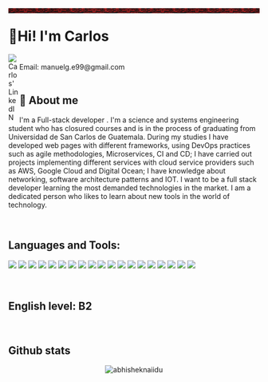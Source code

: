 

 <img align="left" alt="Carlos' LinkedIN" width="100%" height="10px" src="/patron git.jpg" />

# 👋Hi! I'm Carlos

<a href="linkedin.com/in/carlos-garcía-6b7a4a189">
  <img align="left" alt="Carlos' LinkedIN" width="22px" src="https://raw.githubusercontent.com/peterthehan/peterthehan/master/assets/linkedin.svg" />
</a>

<br>
  Email: manuelg.e99@gmail.com


<br>
<br>

## :dart: About me

I'm a Full-stack developer . I'm a science and systems engineering student who has closured courses and is in the process of graduating from Universidad de San Carlos de Guatemala. During my studies I have developed web pages with different frameworks, using DevOps practices such as agile methodologies, Microservices, CI and CD; I have carried out projects implementing different services with cloud service providers such as AWS, Google Cloud and Digital Ocean; I have knowledge about networking, software architecture patterns and IOT. I want to be a full stack developer learning the most demanded technologies in the market. I am a dedicated person who likes to learn about new tools in the world of technology.

<br>

## Languages and Tools:

<code><img height="40" src="https://edpereda.github.io/Portfolio/sources/logos/languages/html.png"></code>
<code><img height="40" src="https://cdn-icons-png.flaticon.com/512/5968/5968242.png"></code>
<code><img height="40" src="https://upload.wikimedia.org/wikipedia/commons/thumb/d/d4/Javascript-shield.svg/1200px-Javascript-shield.svg.png"></code>
<code><img height="40" src="https://everythingiknows.com/wp-content/uploads/2022/04/node-js-new.png"></code>
<code><img height="20" src="https://www.atatus.com/images/devicon/icon-express.svg"></code>
<code><img height="40" src="https://upload.wikimedia.org/wikipedia/commons/thumb/a/a7/React-icon.svg/2300px-React-icon.svg.png"></code>
<code><img height="40" src="https://cdn.worldvectorlogo.com/logos/redux.svg"></code>
<code><img height="45" src="https://img.icons8.com/color/480/java-web-token.png"></code>
<code><img height="30" src="https://seeklogo.com/images/T/tailwind-css-logo-5AD4175897-seeklogo.com.png"></code>
<code><img height="40" src="https://www.docker.com/wp-content/uploads/2022/03/Moby-logo.png"></code>
<code><img height="40" src="https://img.icons8.com/color/480/mongodb.png"></code>
<code><img height="45" src="https://cdn.iconscout.com/icon/free/png-256/postgresql-11-1175122.png"></code>
<code><img height="40" src="https://lirp.cdn-website.com/aa0ef369/dms3rep/multi/opt/google-cloud-icon-400w.png"></code>
<code><img height="40" src="https://www.drupal.org/files/project-images/aws-logo.png"></code>
<code><img height="40" src="https://upload.wikimedia.org/wikipedia/commons/thumb/0/0a/Python.svg/768px-Python.svg.png"></code>
<code><img height="45" src="https://cdn-icons-png.flaticon.com/512/226/226772.png"></code>
<code><img height="60" src="https://brandlogos.net/wp-content/uploads/2021/11/git-logo.png"></code>
<code><img height="45" src="https://cdn-icons-png.flaticon.com/512/25/25231.png"></code>
<code><img height="40" src="https://www.delta-n.nl/wp-content/uploads/2019/07/DevOps-Pipeline-800.png"></code>

<br>

## English level: B2

<br>

## Github stats
<p align="center"> <img src="https://github-readme-stats.vercel.app/api?username=Car1osGarcia&icons=true&theme=gotham" alt="abhisheknaiidu" />



